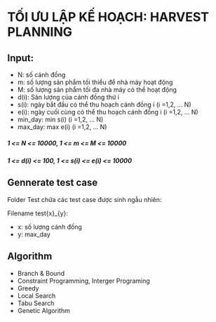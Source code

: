 # TỐI ƯU LẬP KẾ HOẠCH: HARVEST PLANNING

## **Input**:
* N: số cánh đồng
* m: số lượng sản phẩm tối thiểu để nhà máy hoạt động 
* M: số lượng sản phẩm tối đa nhà máy có thể hoạt động
* d(i): Sản lượng của cánh đồng thứ i
* s(i): ngày bắt đầu có thể thu hoạch cánh đồng i  (i =1,2, … N)
* e(i): ngày cuối cùng có thể thu hoạch cánh đồng i (i =1,2, … N)
* min_day: min s(i) (i =1,2, … N)
* max_day: max e(i) (i =1,2, … N)
##### 1 <= N <= 10000, 1 <= m <= M <= 10000 
##### 1 <= d(i) <= 100, 1 <= s(i) <= e(i) <= 10000

## Gennerate test case

Folder Test chứa các test case được sinh ngẫu nhiên:

Filename test{x}_{y}: 
* x: số lượng cánh đồng
* y: max_day

## Algorithm
* Branch & Bound
* Constraint Programming, Interger Programing
* Greedy
* Local Search
* Tabu Search
* Genetic Algorithm
